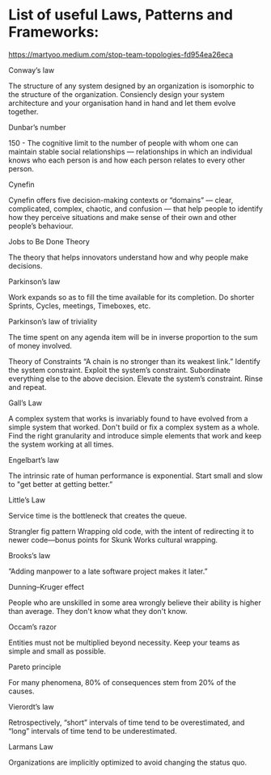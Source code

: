 # List of useful Laws, Patterns and Frameworks:
https://martyoo.medium.com/stop-team-topologies-fd954ea26eca

Conway’s law

The structure of any system designed by an organization is isomorphic to the structure of the organization. Consiencly design your system architecture and your organisation hand in hand and let them evolve together.

Dunbar’s number

150 - The cognitive limit to the number of people with whom one can maintain stable social relationships — relationships in which an individual knows who each person is and how each person relates to every other person.

Cynefin

Cynefin offers five decision-making contexts or “domains” — clear, complicated, complex, chaotic, and confusion — that help people to identify how they perceive situations and make sense of their own and other people’s behaviour.

Jobs to Be Done Theory

The theory that helps innovators understand how and why people make decisions.

Parkinson’s law

Work expands so as to fill the time available for its completion. Do shorter Sprints, Cycles, meetings, Timeboxes, etc.

Parkinson’s law of triviality

The time spent on any agenda item will be in inverse proportion to the sum of money involved.

Theory of Constraints
“A chain is no stronger than its weakest link.” Identify the system constraint. Exploit the system’s constraint. Subordinate everything else to the above decision. Elevate the system’s constraint. Rinse and repeat.

Gall’s Law

A complex system that works is invariably found to have evolved from a simple system that worked. Don't build or fix a complex system as a whole. Find the right granularity and introduce simple elements that work and keep the system working at all times.

Engelbart’s law

The intrinsic rate of human performance is exponential. Start small and slow to "get better at getting better.”

Little’s Law

Service time is the bottleneck that creates the queue.

Strangler fig pattern
Wrapping old code, with the intent of redirecting it to newer code—bonus points for Skunk Works cultural wrapping.

Brooks’s law

”Adding manpower to a late software project makes it later.”

Dunning–Kruger effect

People who are unskilled in some area wrongly believe their ability is higher than average. They don't know what they don't know.

Occam’s razor

Entities must not be multiplied beyond necessity. Keep your teams as simple and small as possible.

Pareto principle

For many phenomena, 80% of consequences stem from 20% of the causes.

Vierordt’s law

Retrospectively, “short” intervals of time tend to be overestimated, and “long” intervals of time tend to be underestimated.

Larmans Law

Organizations are implicitly optimized to avoid changing the status quo.

